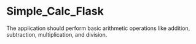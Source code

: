 # Simple_Calc_Flask
The application should perform basic arithmetic operations like addition, subtraction, multiplication, and division.
